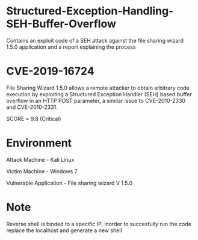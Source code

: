 # Structured-Exception-Handling-SEH-Buffer-Overflow
Contains an exploit code of a SEH attack against the file sharing wizard 1.5.0 application and a report explaining the process

# CVE-2019-16724
File Sharing Wizard 1.5.0 allows a remote attacker to obtain arbitrary code execution by exploiting a Structured Exception Handler (SEH) based buffer overflow in an HTTP POST parameter, a similar issue to CVE-2010-2330 and CVE-2010-2331.

SCORE = 9.8 (Critical)

# Environment

Attack Machine - Kali Linux

Victim Machine - Windows 7

Vulnerable Application - File sharing wizard V 1.5.0

# Note

Reverse shell is binded to a specific IP, inorder to succesfully run the code replace the localhost and generate a new shell
